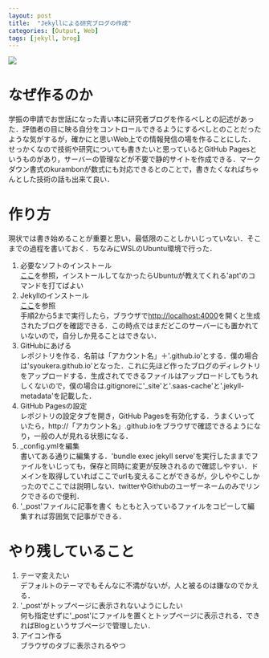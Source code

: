 ```yaml
---
layout: post
title:  "Jekyllによる研究ブログの作成"
categories: [Output, Web]
tags: [jekyll, brog]
---
```


![]({{site.baseurl}}/assets/20190609_plasma.png)

# なぜ作るのか
学振の申請でお世話になった青い本に研究者ブログを作るべしとの記述があった．評価者の目に映る自分をコントロールできるようにするべしとのことだったような気がするが，確かにと思いWeb上での情報発信の場を作ることにした．せっかくなので技術や研究についても書きたいと思っているとGitHub Pagesというものがあり，サーバーの管理などが不要で静的サイトを作成できる．マークダウン書式のkurambonが数式にも対応できるとのことで，書きたくなればちゃんとした技術の話も出来て良い．

# 作り方
現状では書き始めることが重要と思い，最低限のことしかいじっていない．そこまでの過程を書いておく．ちなみにWSLのUbuntu環境で行った．
1. 必要なソフトのインストール  
[ここ](https://jekyllrb.com/docs/installation/)を参照，インストールしてなかったらUbuntuが教えてくれる'apt'のコマンドを打てばよい
2. Jekyllのインストール  
[ここ](https://jekyllrb.com/docs/)を参照  
手順2から5まで実行したら，ブラウザで[http://localhost:4000](http://localhost:4000)を開くと生成されたブログを確認できる．この時点ではまだどこのサーバーにも置かれていないので，自分しか見ることはできない．
3. GitHubにあげる  
レポジトリを作る．名前は「アカウント名」＋'.github.io'とする．僕の場合は'syoukera.github.io'となった．これに先ほど作ったブログのディレクトリをアップロードする．生成されてできるファイルはアップロードしてもうれしくないので，僕の場合は.gitignoreに'_site'と'.saas-cache'と'.jekyll-metadata'を記載した．
4. GitHub Pagesの設定  
レポジトリの設定タブを開き，GitHub Pagesを有効化する．うまくいっていたら，http://「アカウント名」.github.ioをブラウザで確認できるようになり，一般の人が見れる状態になる．
5. _config.ymlを編集  
書いてある通りに編集する．'bundle exec jekyll serve'を実行したままでファイルをいじっても，保存と同時に変更が反映されるので確認しやすい．ドメインを取得していればここでurlも変えることができるが，少しややこしかったのでここでは説明しない．twitterやGithubのユーザーネームのみでリンクできるので便利．
6. '_post'ファイルに記事を書く
もともと入っているファイルをコピーして編集すれば雰囲気で記事ができる．

# やり残していること
1. テーマ変えたい  
デフォルトのテーマでもそんなに不満がないが，人と被るのは嫌なのでかえる．
2. '_post'がトップページに表示されないようにしたい  
何も指定せずに'_post'にファイルを置くとトップページに表示される．できればBlogというサブページで管理したい．
3. アイコン作る  
ブラウザのタブに表示されるやつ
